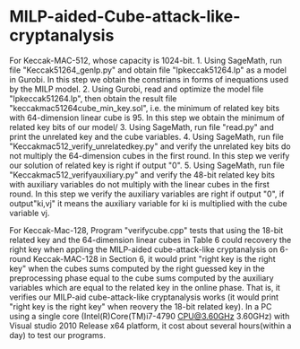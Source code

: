 # MILP-aided-Cube-attack-like-cryptanalysis
For Keccak-MAC-512, whose capacity is 1024-bit.
	  1. Using SageMath, run file "Keccak51264_genlp.py" and obtain file "lpkeccak51264.lp" as a model in Gurobi.
	  	 In this step we obtain the constrians in forms of inequations used by the MILP model.
	  2. Using Gurobi, read and optimize the model file "lpkeccak51264.lp", 
		then obtain the result file "keccakmac51264cube_min_key.sol",
		i.e. the minimum of related key bits with 64-dimension linear cube is 95.
		In this step we obtain the minimum of related key bits of our model/
	  3. Using SageMath, run file "read.py" and print the unrelated key and the cube variables.
	  4. Using SageMath, run file "Keccakmac512_verify_unrelatedkey.py" 
	  	and verify the unrelated key bits do not multiply the 64-dimension cubes in the first round.
		In this step we verify our solution of related key is right if output "0".
	  5. Using SageMath, run file "Keccakmac512_verifyauxiliary.py" and verify the 48-bit related key bits with
	    auxiliary variables do not multiply with the linear cubes in the first round.
		 In this step we verify the auxiliary variables are right if output "0", if output"ki,vj" it means 
		 the auxiliary variable for ki is multiplied with the cube variable vj.
		 
		 
		
For Keccak-Mac-128, 
Program "verifycube.cpp" tests that using the 18-bit related key and the 64-dimension linear cubes in Table 6 
could recovery the right key when appling the MILP-aided cube-attack-like cryptanalysis on 6-round Keccak-MAC-128
in Section 6, it would print "right key is the right key" when the cubes sums computed by the right guessed key
in the preprocessing phase equal to the cube sums computed by the auxiliary variables which are equal to the related key
in the online phase.
That is, it verifies our MILP-aid cube-attack-like cryptanalysis works (it would print "right key is the right key" 
when reovery the 18-bit related key). 
In a PC using a single core (Intel(R)Core(TM)i7-4790 CPU@3.60GHz 3.60GHz) with Visual studio 2010 Release x64
platform, it cost about several hours(within a day) to test our programs.
  
